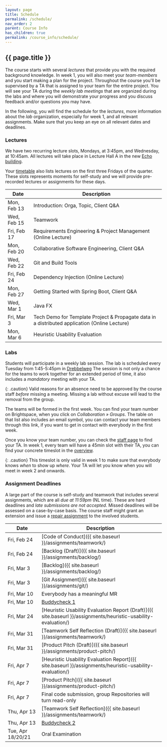 ```yaml
---
layout: page
title: Schedule
permalink: /schedule/
nav_order: 2
parent: Course Info
has_children: true
permalink: /course_info/schedule/
---
```


## {{ page.title }}

The course starts with several *lectures* that provide you with the required background knowledge.
In week 1, you will also meet your *team-members* and you start making a plan for the project.
Throughout the course you'll be supervised by a TA that is assigned to your team for the entire project. 
You will see your TA during the *weekly lab meetings* that are organized during the labs and where you will demonstrate your progress and you discuss feedback and/or questions you may have.

In the following, you will find the schedule for the *lectures*, more information about the *lab* organization, especially for week 1, and all relevant assignments.
Make sure that you keep an eye on all relevant dates and deadlines.

### Lectures

We have two recurring lecture slots, Mondays, at 3:45pm, and Wednesday, at 10:45am.
All lectures will take place in Lecture Hall A in the new [Echo building](https://map.tudelftcampus.nl/poi/echo/).

Your [timetable](https://mytimetable.tudelft.nl/schedule) also lists lectures on the first three Fridays of the quarter.
These slots represents moments for self-study and we will provide pre-recorded lectures or assignments for these days.


| Date | Description |
| --- | --- |
| Mon, Feb 13 | Introduction: Orga, Topic, Client Q&A |
| Wed, Feb 15 | Teamwork |
| Fri, Feb 17 | Requirements Engineering & Project Management (Online Lecture) |
| Mon, Feb 20 | Collaborative Software Engineering, Client Q&A |
| Wed, Feb 22 | Git and Build Tools |
| Fri, Feb 24 | Dependency Injection (Online Lecture) |
| Mon, Feb 27 | Getting Started with Spring Boot, Client Q&A |
| Wed, Mar 1 | Java FX |
| Fri, Mar 3 | Tech Demo for Template Project & Propagate data in a distributed application (Online Lecture) |
| Mon, Mar 6 | Heuristic Usability Evaluation |

### Labs

Students will participate in a weekly lab session.
The lab is scheduled every Tuesday from 1:45-5:45pm in [Drebbelweg](https://spacefinder.tudelft.nl/nl/gebouwen/35-dw/)
The session is not only a chance for the teams to work together for an extended period of time, it also includes a *mandatory* meeting with your TA.

{: .caution}
Valid reasons for an absence need to be approved by the course staff *before* missing a meeting.
Missing a lab without excuse will lead to the removal from the group.

The teams will be formed in the first week.
You can find your team number on Brightspace, when you click on *Collaboration » Groups*.
The table on that list also includes an email symbol, you can contact your team members through this link, if you want to get in contact with everybody in the first week.

Once you know your team number, you can check the [staff page]({{site.baseurl}}/course_info/staff/) to find your TA.
In week 1, every team will have a 45min slot with their TA, you can find your concrete timeslot in the [overview]({{site.baseurl}}/course_info/schedule/ta_slots/).

{: .caution}
This timeslot is only valid in week 1 to make sure that everybody knows *when* to show up *where*.
Your TA will let you know when you will meet in week 2 and onwards.


### Assignment Deadlines

A large part of the course is self-study and teamwork that includes several assignments, which are all *due at 11:59pm* (NL time).
These are hard deadlines and *late submissions are not accepted*.
Missed deadlines will be assessed on a case-by-case basis.
The course staff might grant an extension and issue a [repair assignment]({{site.baseurl}}/assignments/repair/) to the involved students.

| Date | Description |
| --- | --- |
| Fri, Feb 24 | [Code of Conduct]({{ site.baseurl }}/assignments/teamwork/) |
| Fri, Feb 24 | [Backlog (Draft)]({{ site.baseurl }}/assignments/backlog/) |
| Fri, Mar 3 | [Backlog]({{ site.baseurl }}/assignments/backlog/) |
| Fri, Mar 3 | [Git Assignment]({{ site.baseurl }}/assignments/git/) |
| Fri, Mar 10 | Everybody has a meaningful MR |
| Fri, Mar 10 | [Buddycheck 1](https://brightspace.tudelft.nl/d2l/le/content/499389/viewContent/3091454/View) |
| Fri, Mar 24 | [Heuristic Usability Evaluation Report (Draft)]({{ site.baseurl }}/assignments/heuristic-usability-evaluation/) |
| Fri, Mar 31 | [Teamwork Self Reflection (Draft)]({{ site.baseurl }}/assignments/teamwork/) |
| Fri, Mar 31 | [Product Pitch (Draft)]({{ site.baseurl }}/assignments/product-pitch/) |
| Fri, Apr 7 | [Heuristic Usability Evaluation Report]({{ site.baseurl }}/assignments/heuristic-usability-evaluation/) |
| Fri, Apr 7 | [Product Pitch]({{ site.baseurl }}/assignments/product-pitch/) |
| Fri, Apr 7 | Final code submission, group Repositories will turn read-only |
| Thu, Apr 13 | [Teamwork Self Reflection]({{ site.baseurl }}/assignments/teamwork/) |
| Thu, Apr 13 | [Buddycheck 2](https://brightspace.tudelft.nl/d2l/le/content/499389/viewContent/3091454/View) |
| Tue, Apr 18/20/21 | Oral Examination |

[1]: https://tudelft.zoom.us/j/95383570121?pwd=djZvYnpTNlN6Mkd5T2NBYTNpS0pudz09

